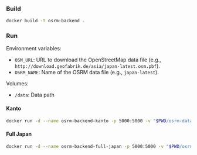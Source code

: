 ### Build

```sh
docker build -t osrm-backend .
```

### Run

Environment variables:

- `OSM_URL`: URL to download the OpenStreetMap data file (e.g., `http://download.geofabrik.de/asia/japan-latest.osm.pbf`).
- `OSRM_NAME`: Name of the OSRM data file (e.g., `japan-latest`).

Volumes:

- `/data`: Data path

#### Kanto

```sh
docker run -d --name osrm-backend-kanto -p 5000:5000 -v "$PWD/osrm-data:/data" osrm-backend
```

#### Full Japan

```sh
docker run -d --name osrm-backend-full-japan -p 5000:5000 -v "$PWD/osrm-data:/data" -e OSM_URL=http://download.geofabrik.de/asia/japan-latest.osm.pbf -e OSRM_NAME=japan-latest osrm-backend
```
